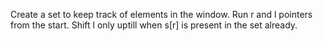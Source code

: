 Create a set to keep track of elements in the window. Run r and l pointers from the start. Shift l only uptill when s[r] is present in the set already.


​
